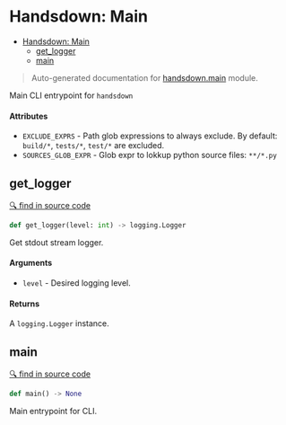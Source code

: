 # Handsdown: Main

- [Handsdown: Main](#handsdown-main)
  - [get_logger](#get_logger)
  - [main](#main)

> Auto-generated documentation for [handsdown.main](../handsdown/main.py) module.

Main CLI entrypoint for `handsdown`

#### Attributes

- `EXCLUDE_EXPRS` - Path glob expressions to always exclude.
  By default: `build/*`, `tests/*`, `test/*` are excluded.
- `SOURCES_GLOB_EXPR` - Glob expr to lokkup python source files: `**/*.py`

## get_logger

[🔍 find in source code](../handsdown/main.py#L22)

```python
def get_logger(level: int) -> logging.Logger
```

Get stdout stream logger.

#### Arguments

- `level` - Desired logging level.

#### Returns

A `logging.Logger` instance.

## main

[🔍 find in source code](../handsdown/main.py#L46)

```python
def main() -> None
```

Main entrypoint for CLI.

